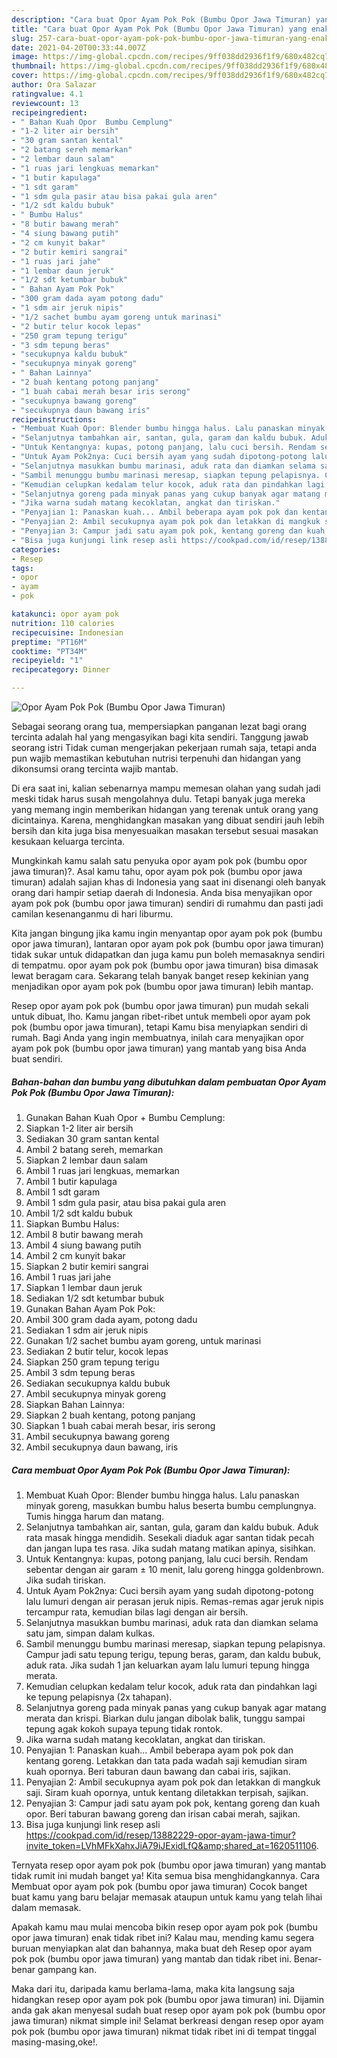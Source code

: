```yaml
---
description: "Cara buat Opor Ayam Pok Pok (Bumbu Opor Jawa Timuran) yang enak Untuk Jualan"
title: "Cara buat Opor Ayam Pok Pok (Bumbu Opor Jawa Timuran) yang enak Untuk Jualan"
slug: 257-cara-buat-opor-ayam-pok-pok-bumbu-opor-jawa-timuran-yang-enak-untuk-jualan
date: 2021-04-20T00:33:44.007Z
image: https://img-global.cpcdn.com/recipes/9ff038dd2936f1f9/680x482cq70/opor-ayam-pok-pok-bumbu-opor-jawa-timuran-foto-resep-utama.jpg
thumbnail: https://img-global.cpcdn.com/recipes/9ff038dd2936f1f9/680x482cq70/opor-ayam-pok-pok-bumbu-opor-jawa-timuran-foto-resep-utama.jpg
cover: https://img-global.cpcdn.com/recipes/9ff038dd2936f1f9/680x482cq70/opor-ayam-pok-pok-bumbu-opor-jawa-timuran-foto-resep-utama.jpg
author: Ora Salazar
ratingvalue: 4.1
reviewcount: 13
recipeingredient:
- " Bahan Kuah Opor  Bumbu Cemplung"
- "1-2 liter air bersih"
- "30 gram santan kental"
- "2 batang sereh memarkan"
- "2 lembar daun salam"
- "1 ruas jari lengkuas memarkan"
- "1 butir kapulaga"
- "1 sdt garam"
- "1 sdm gula pasir atau bisa pakai gula aren"
- "1/2 sdt kaldu bubuk"
- " Bumbu Halus"
- "8 butir bawang merah"
- "4 siung bawang putih"
- "2 cm kunyit bakar"
- "2 butir kemiri sangrai"
- "1 ruas jari jahe"
- "1 lembar daun jeruk"
- "1/2 sdt ketumbar bubuk"
- " Bahan Ayam Pok Pok"
- "300 gram dada ayam potong dadu"
- "1 sdm air jeruk nipis"
- "1/2 sachet bumbu ayam goreng untuk marinasi"
- "2 butir telur kocok lepas"
- "250 gram tepung terigu"
- "3 sdm tepung beras"
- "secukupnya kaldu bubuk"
- "secukupnya minyak goreng"
- " Bahan Lainnya"
- "2 buah kentang potong panjang"
- "1 buah cabai merah besar iris serong"
- "secukupnya bawang goreng"
- "secukupnya daun bawang iris"
recipeinstructions:
- "Membuat Kuah Opor: Blender bumbu hingga halus. Lalu panaskan minyak goreng, masukkan bumbu halus beserta bumbu cemplungnya. Tumis hingga harum dan matang."
- "Selanjutnya tambahkan air, santan, gula, garam dan kaldu bubuk. Aduk rata masak hingga mendidih. Sesekali diaduk agar santan tidak pecah dan jangan lupa tes rasa. Jika sudah matang matikan apinya, sisihkan."
- "Untuk Kentangnya: kupas, potong panjang, lalu cuci bersih. Rendam sebentar dengan air garam ± 10 menit, lalu goreng hingga goldenbrown. Jika sudah tiriskan."
- "Untuk Ayam Pok2nya: Cuci bersih ayam yang sudah dipotong-potong lalu lumuri dengan air perasan jeruk nipis. Remas-remas agar jeruk nipis tercampur rata, kemudian bilas lagi dengan air bersih."
- "Selanjutnya masukkan bumbu marinasi, aduk rata dan diamkan selama satu jam, simpan dalam kulkas."
- "Sambil menunggu bumbu marinasi meresap, siapkan tepung pelapisnya. Campur jadi satu tepung terigu, tepung beras, garam, dan kaldu bubuk, aduk rata. Jika sudah 1 jan keluarkan ayam lalu lumuri tepung hingga merata."
- "Kemudian celupkan kedalam telur kocok, aduk rata dan pindahkan lagi ke tepung pelapisnya (2x tahapan)."
- "Selanjutnya goreng pada minyak panas yang cukup banyak agar matang merata dan krispi. Biarkan dulu jangan dibolak balik, tunggu sampai tepung agak kokoh supaya tepung tidak rontok."
- "Jika warna sudah matang kecoklatan, angkat dan tiriskan."
- "Penyajian 1: Panaskan kuah... Ambil beberapa ayam pok pok dan kentang goreng. Letakkan dan tata pada wadah saji kemudian siram kuah opornya. Beri taburan daun bawang dan cabai iris, sajikan."
- "Penyajian 2: Ambil secukupnya ayam pok pok dan letakkan di mangkuk saji. Siram kuah opornya, untuk kentang diletakkan terpisah, sajikan."
- "Penyajian 3: Campur jadi satu ayam pok pok, kentang goreng dan kuah opor. Beri taburan bawang goreng dan irisan cabai merah, sajikan."
- "Bisa juga kunjungi link resep asli https://cookpad.com/id/resep/13882229-opor-ayam-jawa-timur?invite_token=LVhMFkXahxJiA79iJExidLfQ&amp;shared_at=1620511106."
categories:
- Resep
tags:
- opor
- ayam
- pok

katakunci: opor ayam pok 
nutrition: 110 calories
recipecuisine: Indonesian
preptime: "PT16M"
cooktime: "PT34M"
recipeyield: "1"
recipecategory: Dinner

---
```



![Opor Ayam Pok Pok (Bumbu Opor Jawa Timuran)](https://img-global.cpcdn.com/recipes/9ff038dd2936f1f9/680x482cq70/opor-ayam-pok-pok-bumbu-opor-jawa-timuran-foto-resep-utama.jpg)

Sebagai seorang orang tua, mempersiapkan panganan lezat bagi orang tercinta adalah hal yang mengasyikan bagi kita sendiri. Tanggung jawab seorang istri Tidak cuman mengerjakan pekerjaan rumah saja, tetapi anda pun wajib memastikan kebutuhan nutrisi terpenuhi dan hidangan yang dikonsumsi orang tercinta wajib mantab.

Di era  saat ini, kalian sebenarnya mampu memesan olahan yang sudah jadi meski tidak harus susah mengolahnya dulu. Tetapi banyak juga mereka yang memang ingin memberikan hidangan yang terenak untuk orang yang dicintainya. Karena, menghidangkan masakan yang dibuat sendiri jauh lebih bersih dan kita juga bisa menyesuaikan masakan tersebut sesuai masakan kesukaan keluarga tercinta. 



Mungkinkah kamu salah satu penyuka opor ayam pok pok (bumbu opor jawa timuran)?. Asal kamu tahu, opor ayam pok pok (bumbu opor jawa timuran) adalah sajian khas di Indonesia yang saat ini disenangi oleh banyak orang dari hampir setiap daerah di Indonesia. Anda bisa menyajikan opor ayam pok pok (bumbu opor jawa timuran) sendiri di rumahmu dan pasti jadi camilan kesenanganmu di hari liburmu.

Kita jangan bingung jika kamu ingin menyantap opor ayam pok pok (bumbu opor jawa timuran), lantaran opor ayam pok pok (bumbu opor jawa timuran) tidak sukar untuk didapatkan dan juga kamu pun boleh memasaknya sendiri di tempatmu. opor ayam pok pok (bumbu opor jawa timuran) bisa dimasak lewat beragam cara. Sekarang telah banyak banget resep kekinian yang menjadikan opor ayam pok pok (bumbu opor jawa timuran) lebih mantap.

Resep opor ayam pok pok (bumbu opor jawa timuran) pun mudah sekali untuk dibuat, lho. Kamu jangan ribet-ribet untuk membeli opor ayam pok pok (bumbu opor jawa timuran), tetapi Kamu bisa menyiapkan sendiri di rumah. Bagi Anda yang ingin membuatnya, inilah cara menyajikan opor ayam pok pok (bumbu opor jawa timuran) yang mantab yang bisa Anda buat sendiri.

<!--inarticleads1-->

##### Bahan-bahan dan bumbu yang dibutuhkan dalam pembuatan Opor Ayam Pok Pok (Bumbu Opor Jawa Timuran):

1. Gunakan  Bahan Kuah Opor + Bumbu Cemplung:
1. Siapkan 1-2 liter air bersih
1. Sediakan 30 gram santan kental
1. Ambil 2 batang sereh, memarkan
1. Siapkan 2 lembar daun salam
1. Ambil 1 ruas jari lengkuas, memarkan
1. Ambil 1 butir kapulaga
1. Ambil 1 sdt garam
1. Ambil 1 sdm gula pasir, atau bisa pakai gula aren
1. Ambil 1/2 sdt kaldu bubuk
1. Siapkan  Bumbu Halus:
1. Ambil 8 butir bawang merah
1. Ambil 4 siung bawang putih
1. Ambil 2 cm kunyit bakar
1. Siapkan 2 butir kemiri sangrai
1. Ambil 1 ruas jari jahe
1. Siapkan 1 lembar daun jeruk
1. Sediakan 1/2 sdt ketumbar bubuk
1. Gunakan  Bahan Ayam Pok Pok:
1. Ambil 300 gram dada ayam, potong dadu
1. Sediakan 1 sdm air jeruk nipis
1. Gunakan 1/2 sachet bumbu ayam goreng, untuk marinasi
1. Sediakan 2 butir telur, kocok lepas
1. Siapkan 250 gram tepung terigu
1. Ambil 3 sdm tepung beras
1. Sediakan secukupnya kaldu bubuk
1. Ambil secukupnya minyak goreng
1. Siapkan  Bahan Lainnya:
1. Siapkan 2 buah kentang, potong panjang
1. Siapkan 1 buah cabai merah besar, iris serong
1. Ambil secukupnya bawang goreng
1. Ambil secukupnya daun bawang, iris




<!--inarticleads2-->

##### Cara membuat Opor Ayam Pok Pok (Bumbu Opor Jawa Timuran):

1. Membuat Kuah Opor: Blender bumbu hingga halus. Lalu panaskan minyak goreng, masukkan bumbu halus beserta bumbu cemplungnya. Tumis hingga harum dan matang.
1. Selanjutnya tambahkan air, santan, gula, garam dan kaldu bubuk. Aduk rata masak hingga mendidih. Sesekali diaduk agar santan tidak pecah dan jangan lupa tes rasa. Jika sudah matang matikan apinya, sisihkan.
1. Untuk Kentangnya: kupas, potong panjang, lalu cuci bersih. Rendam sebentar dengan air garam ± 10 menit, lalu goreng hingga goldenbrown. Jika sudah tiriskan.
1. Untuk Ayam Pok2nya: Cuci bersih ayam yang sudah dipotong-potong lalu lumuri dengan air perasan jeruk nipis. Remas-remas agar jeruk nipis tercampur rata, kemudian bilas lagi dengan air bersih.
1. Selanjutnya masukkan bumbu marinasi, aduk rata dan diamkan selama satu jam, simpan dalam kulkas.
1. Sambil menunggu bumbu marinasi meresap, siapkan tepung pelapisnya. Campur jadi satu tepung terigu, tepung beras, garam, dan kaldu bubuk, aduk rata. Jika sudah 1 jan keluarkan ayam lalu lumuri tepung hingga merata.
1. Kemudian celupkan kedalam telur kocok, aduk rata dan pindahkan lagi ke tepung pelapisnya (2x tahapan).
1. Selanjutnya goreng pada minyak panas yang cukup banyak agar matang merata dan krispi. Biarkan dulu jangan dibolak balik, tunggu sampai tepung agak kokoh supaya tepung tidak rontok.
1. Jika warna sudah matang kecoklatan, angkat dan tiriskan.
1. Penyajian 1: Panaskan kuah... Ambil beberapa ayam pok pok dan kentang goreng. Letakkan dan tata pada wadah saji kemudian siram kuah opornya. Beri taburan daun bawang dan cabai iris, sajikan.
1. Penyajian 2: Ambil secukupnya ayam pok pok dan letakkan di mangkuk saji. Siram kuah opornya, untuk kentang diletakkan terpisah, sajikan.
1. Penyajian 3: Campur jadi satu ayam pok pok, kentang goreng dan kuah opor. Beri taburan bawang goreng dan irisan cabai merah, sajikan.
1. Bisa juga kunjungi link resep asli https://cookpad.com/id/resep/13882229-opor-ayam-jawa-timur?invite_token=LVhMFkXahxJiA79iJExidLfQ&amp;shared_at=1620511106.




Ternyata resep opor ayam pok pok (bumbu opor jawa timuran) yang mantab tidak rumit ini mudah banget ya! Kita semua bisa menghidangkannya. Cara Membuat opor ayam pok pok (bumbu opor jawa timuran) Cocok banget buat kamu yang baru belajar memasak ataupun untuk kamu yang telah lihai dalam memasak.

Apakah kamu mau mulai mencoba bikin resep opor ayam pok pok (bumbu opor jawa timuran) enak tidak ribet ini? Kalau mau, mending kamu segera buruan menyiapkan alat dan bahannya, maka buat deh Resep opor ayam pok pok (bumbu opor jawa timuran) yang mantab dan tidak ribet ini. Benar-benar gampang kan. 

Maka dari itu, daripada kamu berlama-lama, maka kita langsung saja hidangkan resep opor ayam pok pok (bumbu opor jawa timuran) ini. Dijamin anda gak akan menyesal sudah buat resep opor ayam pok pok (bumbu opor jawa timuran) nikmat simple ini! Selamat berkreasi dengan resep opor ayam pok pok (bumbu opor jawa timuran) nikmat tidak ribet ini di tempat tinggal masing-masing,oke!.

